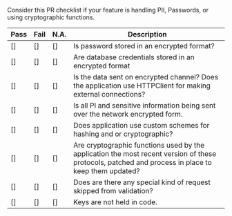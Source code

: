 Consider this PR checklist if your feature is handling PII, Passwords, or using cryptographic functions.

| Pass | Fail | N.A. | Description |
| --- | --- | ---| --- |
| [] | [] | [] |Is password stored in an encrypted format? |
| [] | [] | [] |Are database credentials stored in an encrypted format |
| [] | [] | [] |Is the data sent on encrypted channel? Does the application use HTTPClient for making external connections? |
| [] | [] | [] |Is all PI and sensitive information being sent over the network encrypted form. |
| [] | [] | [] |Does application use custom schemes for hashing and or cryptographic? |
| [] | [] | [] |Are cryptographic functions used by the application the most recent version of these protocols, patched and process in place to keep them updated? |
| [] | [] | [] |Does are there any special kind of request skipped from validation? |
| [] | [] | [] |Keys are not held in code.|
